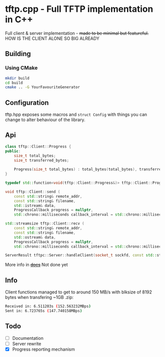 # tftp.cpp - Full TFTP implementation in C++

Full client & server implementation - ~~made to be minimal but featureful.~~ HOW IS THE CLIENT ALONE SO BIG ALREADY

## Building

### Using CMake

```sh
mkdir build
cd build
cmake .. -G YourFavouriteGenerator
```

## Configuration

tftp.hpp exposes some macros and `struct Config` with things you can change to alter behaviour of the library.

## Api

```cpp
class tftp::Client::Progress {
public:
    size_t total_bytes;
    size_t transferred_bytes;
    
    Progress(size_t total_bytes) : total_bytes(total_bytes), transferred_bytes(0) {}
}

typedef std::function<void(tftp::Client::Progress&)> tftp::Client::ProgressCallback;

void tftp::Client::send (
    const std::string& remote_addr,
    const std::string& filename,
    std::istream& data,
    ProgressCallback progress = nullptr,
    std::chrono::milliseconds callback_interval = std::chrono::milliseconds(1000));

std::streamsize tftp::Client::recv (
    const std::string& remote_addr,
    const std::string& filename,
    std::ostream& data,
    ProgressCallback progress = nullptr,
    std::chrono::milliseconds callback_interval = std::chrono::milliseconds(1000));

ServerResult tftpc::Server::handleClient(socket_t sockfd, const std::string& root_dir);
```

More info in ~~[docs](docs.md)~~ Not done yet

## Info

Client functions managed to get to around 150 MB/s with blksize of 8192 bytes when transfering ~1GB .zip:

```bash
Received in: 6.511203s (152.563232MBps)
Sent in: 6.723765s (147.740158MBps)
```

## Todo

- [ ] Documentation
- [ ] Server rewrite
- [X] Progress reporting mechanism
